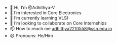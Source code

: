 - 👋 Hi, I’m @Adhithya-V
- 👀 I’m interested in Core Electronics
- 🌱 I’m currently learning VLSI
- 💞️ I’m looking to collaborate on Core Internships
- 📫 How to reach me adhithya2210558@ssn.edu.in 
- 😄 Pronouns: He/Him
  

<!---
Adhithya-V/Adhithya-V is a ✨ special ✨ repository because its `README.md` (this file) appears on your GitHub profile.
You can click the Preview link to take a look at your changes.
--->
